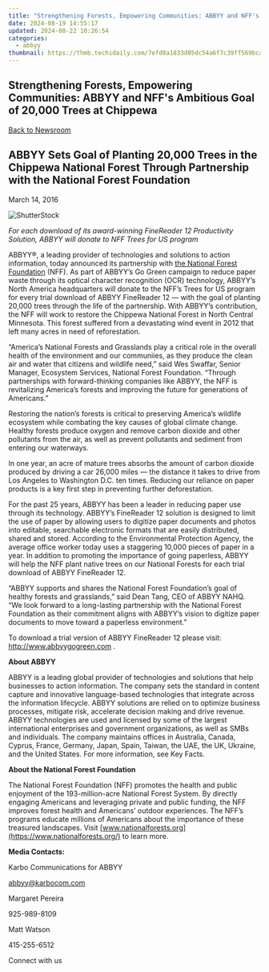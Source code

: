 ```yaml
---
title: "Strengthening Forests, Empowering Communities: ABBYY and NFF's Ambitious Goal of 20,000 Trees at Chippewa"
date: 2024-08-19 14:55:17
updated: 2024-08-22 10:26:54
categories:
  - abbyy
thumbnail: https://thmb.techidaily.com/7efd8a1833d85dc54a6f7c39ff569bca0287b5b56652514c20a9284502aff373.jpg
---
```


## Strengthening Forests, Empowering Communities: ABBYY and NFF's Ambitious Goal of 20,000 Trees at Chippewa

[Back to Newsroom](https://tools.techidaily.com/abbyy/products/)

## ABBYY Sets Goal of Planting 20,000 Trees in the Chippewa National Forest Through Partnership with the National Forest Foundation

March 14, 2016

![ShutterStock](https://content.abbyy.com/-/media/project/abbyy/abbyy/branchtemplates/shutterstock_1272462163_1296-x-729.jpg?h=729&iar=0&w=1296)

_For each download of its award-winning FineReader 12 Productivity Solution, ABBYY will donate to NFF Trees for US program_

ABBYY®, a leading provider of technologies and solutions to action information, today announced its partnership with [the National Forest Foundation](https://www.nationalforests.org/) (NFF). As part of ABBYY’s Go Green campaign to reduce paper waste through its optical character recognition (OCR) technology, ABBYY’s North America headquarters will donate to the NFF’s Trees for US program for every trial download of ABBYY FineReader 12 — with the goal of planting 20,000 trees through the life of the partnership. With ABBYY’s contribution, the NFF will work to restore the Chippewa National Forest in North Central Minnesota. This forest suffered from a devastating wind event in 2012 that left many acres in need of reforestation.

“America’s National Forests and Grasslands play a critical role in the overall health of the environment and our communiies, as they produce the clean air and water that citizens and wildlife need,” said Wes Swaffar, Senior Manager, Ecosystem Services, National Forest Foundation. “Through partnerships with forward-thinking companies like ABBYY, the NFF is revitalizing America’s forests and improving the future for generations of Americans.”

Restoring the nation’s forests is critical to preserving America’s wildlife ecosystem while combating the key causes of global climate change. Healthy forests produce oxygen and remove carbon dioxide and other pollutants from the air, as well as prevent pollutants and sediment from entering our waterways.

In one year, an acre of mature trees absorbs the amount of carbon dioxide produced by driving a car 26,000 miles — the distance it takes to drive from Los Angeles to Washington D.C. ten times. Reducing our reliance on paper products is a key first step in preventing further deforestation.

For the past 25 years, ABBYY has been a leader in reducing paper use through its technology. ABBYY’s FineReader 12 solution is designed to limit the use of paper by allowing users to digitize paper documents and photos into editable, searchable electronic formats that are easily distributed, shared and stored. According to the Environmental Protection Agency, the average office worker today uses a staggering 10,000 pieces of paper in a year. In addition to promoting the importance of going paperless, ABBYY will help the NFF plant native trees on our National Forests for each trial download of ABBYY FineReader 12.

“ABBYY supports and shares the National Forest Foundation’s goal of healthy forests and grasslands,” said Dean Tang, CEO of ABBYY NAHQ. “We look forward to a long-lasting partnership with the National Forest Foundation as their commitment aligns with ABBYY’s vision to digitize paper documents to move toward a paperless environment.”

To download a trial version of ABBYY FineReader 12 please visit: <http://www.abbyygogreen.com> .

**About ABBYY**

ABBYY is a leading global provider of technologies and solutions that help businesses to action information. The company sets the standard in content capture and innovative language-based technologies that integrate across the information lifecycle. ABBYY solutions are relied on to optimize business processes, mitigate risk, accelerate decision making and drive revenue. ABBYY technologies are used and licensed by some of the largest international enterprises and government organizations, as well as SMBs and individuals. The company maintains offices in Australia, Canada, Cyprus, France, Germany, Japan, Spain, Taiwan, the UAE, the UK, Ukraine, and the United States. For more information, see Key Facts.

**About the National Forest Foundation**

The National Forest Foundation (NFF) promotes the health and public enjoyment of the 193-million-acre National Forest System. By directly engaging Americans and leveraging private and public funding, the NFF improves forest health and Americans’ outdoor experiences. The NFF’s programs educate millions of Americans about the importance of these treasured landscapes. Visit [www.nationalforests.org](https://www.nationalforests.org/) to learn more.

**Media Contacts:**

Karbo Communications for ABBYY

abbyy@karbocom.com

Margaret Pereira

925-989-8109

Matt Watson

415-255-6512

Connect with us

<ins class="adsbygoogle"
     style="display:block"
     data-ad-format="autorelaxed"
     data-ad-client="ca-pub-7571918770474297"
     data-ad-slot="1223367746"></ins>



<ins class="adsbygoogle"
     style="display:block"
     data-ad-client="ca-pub-7571918770474297"
     data-ad-slot="8358498916"
     data-ad-format="auto"
     data-full-width-responsive="true"></ins>
